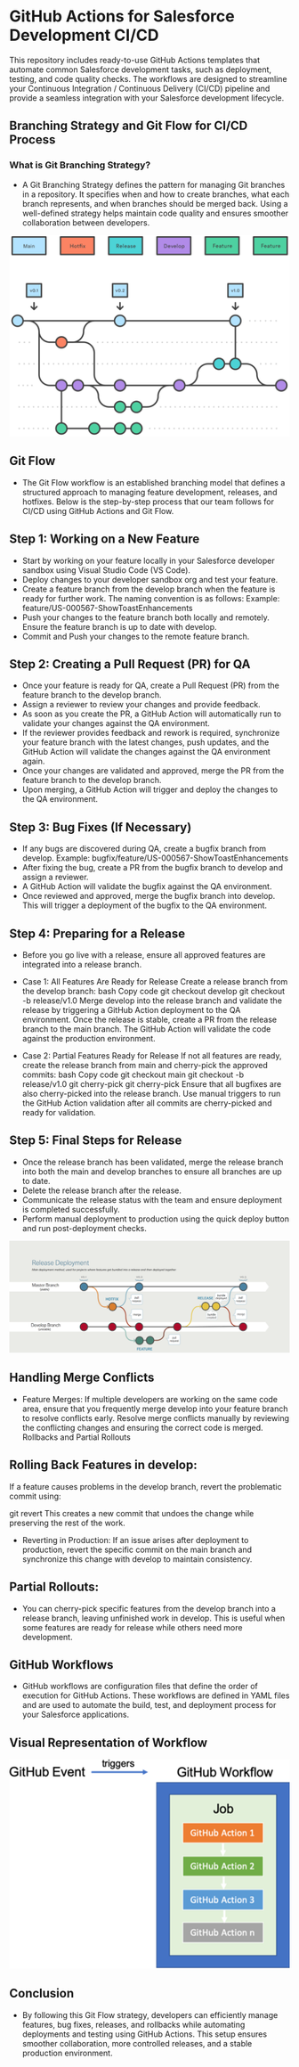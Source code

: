# GitHub Actions for Salesforce Development CI/CD
This repository includes ready-to-use GitHub Actions templates that automate common Salesforce development tasks, such as deployment, testing, and code quality checks. The workflows are designed to streamline your Continuous Integration / Continuous Delivery (CI/CD) pipeline and provide a seamless integration with your Salesforce development lifecycle.

## Branching Strategy and Git Flow for CI/CD Process
### What is Git Branching Strategy?
- A Git Branching Strategy defines the pattern for managing Git branches in a repository. It specifies when and how to create branches, what each branch represents, and when branches should be merged back. Using a well-defined strategy helps maintain code quality and ensures smoother collaboration between developers.

![alt text](image.png)

## Git Flow
- The Git Flow workflow is an established branching model that defines a structured approach to managing feature development, releases, and hotfixes. Below is the step-by-step process that our team follows for CI/CD using GitHub Actions and Git Flow.

## Step 1: Working on a New Feature
  - Start by working on your feature locally in your Salesforce developer sandbox using Visual Studio Code (VS Code).
  - Deploy changes to your developer sandbox org and test your feature.
  - Create a feature branch from the develop branch when the feature is ready for further work. The naming convention is as follows:
    Example: feature/US-000567-ShowToastEnhancements
  - Push your changes to the feature branch both locally and remotely. Ensure the feature branch is up to date with develop.
  - Commit and Push your changes to the remote feature branch.
## Step 2: Creating a Pull Request (PR) for QA
  - Once your feature is ready for QA, create a Pull Request (PR) from the feature branch to the develop branch.
  - Assign a reviewer to review your changes and provide feedback.
  - As soon as you create the PR, a GitHub Action will automatically run to validate your changes against the QA environment.
  - If the reviewer provides feedback and rework is required, synchronize your feature branch with the latest changes, push updates, and the GitHub Action will validate the changes against the QA environment again.
  - Once your changes are validated and approved, merge the PR from the feature branch to the develop branch.
  - Upon merging, a GitHub Action will trigger and deploy the changes to the QA environment.
## Step 3: Bug Fixes (If Necessary)
  - If any bugs are discovered during QA, create a bugfix branch from develop.
    Example: bugfix/feature/US-000567-ShowToastEnhancements
  - After fixing the bug, create a PR from the bugfix branch to develop and assign a reviewer.
  - A GitHub Action will validate the bugfix against the QA environment.
  - Once reviewed and approved, merge the bugfix branch into develop. This will trigger a deployment of the bugfix to the QA environment.

## Step 4: Preparing for a Release
  - Before you go live with a release, ensure all approved features are integrated into a release branch.
  - Case 1: All Features Are Ready for Release
    Create a release branch from the develop branch:
    bash
    Copy code
    git checkout develop
    git checkout -b release/v1.0
    Merge develop into the release branch and validate the release by triggering a GitHub Action deployment to the QA environment.
    Once the release is stable, create a PR from the release branch to the main branch.
    The GitHub Action will validate the code against the production environment.

 - Case 2: Partial Features Ready for Release
    If not all features are ready, create the release branch from main and cherry-pick the approved commits:
    bash
    Copy code
    git checkout main
    git checkout -b release/v1.0
    git cherry-pick <commit-hash-feature1>
    git cherry-pick <commit-hash-bugfix1>
    Ensure that all bugfixes are also cherry-picked into the release branch.
    Use manual triggers to run the GitHub Action validation after all commits are cherry-picked and ready for validation.

## Step 5: Final Steps for Release
- Once the release branch has been validated, merge the release branch into both the main and develop branches to ensure all branches are up to date.
- Delete the release branch after the release.
- Communicate the release status with the team and ensure deployment is completed successfully.
- Perform manual deployment to production using the quick deploy button and run post-deployment checks.


 ![alt text](image-1.png)


## Handling Merge Conflicts
- Feature Merges: If multiple developers are working on the same code area, ensure that you frequently merge develop into your feature branch to resolve conflicts early.
  Resolve merge conflicts manually by reviewing the conflicting changes and ensuring the correct code is merged.
  Rollbacks and Partial Rollouts

## Rolling Back Features in develop:
If a feature causes problems in the develop branch, revert the problematic commit using:

git revert <commit-hash>
This creates a new commit that undoes the change while preserving the rest of the work.

- Reverting in Production:
  If an issue arises after deployment to production, revert the specific commit on the main branch and synchronize this change with develop to maintain consistency.

## Partial Rollouts:
- You can cherry-pick specific features from the develop branch into a release branch, leaving unfinished work in develop. This is useful when some features are ready for release while others need more development.

## GitHub Workflows
- GitHub workflows are configuration files that define the order of execution for GitHub Actions. These workflows are defined in YAML files and are used to automate the build, test, and deployment process for your Salesforce applications.

## Visual Representation of Workflow

![alt text](image-2.png)

## Conclusion
- By following this Git Flow strategy, developers can efficiently manage features, bug fixes, releases, and rollbacks while automating deployments and testing using GitHub Actions. This setup ensures smoother collaboration, more controlled releases, and a stable production environment.